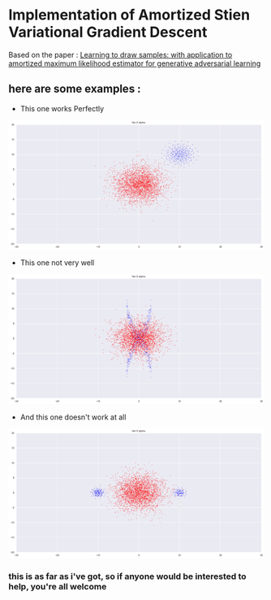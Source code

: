 # Implementation of Amortized Stien Variational Gradient Descent 

Based on the paper : [Learning to draw samples: with application to amortized maximum likelihood estimator for generative adversarial learning](https://arxiv.org/abs/1611.01722)

## here are some examples :

- This one works Perfectly

![Gaussain.gif](a.gif)

- This one not very well

![Gaussain2.gif](b.gif)

- And this one doesn't work at all

![Gaussain3.gif](c.gif)

### this is as far as i've got, so if anyone would be interested to help, you're all welcome
